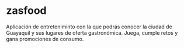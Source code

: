 # zasfood
Aplicación de entreteniminto con la que podrás conocer la ciudad de Guayaquil y sus lugares de oferta gastronómica. 
Juega, cumple retos y gana promociones de consumo. 
